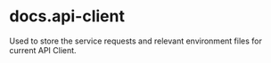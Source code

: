 # docs.api-client
Used to store the service requests and relevant environment files for current API Client.
